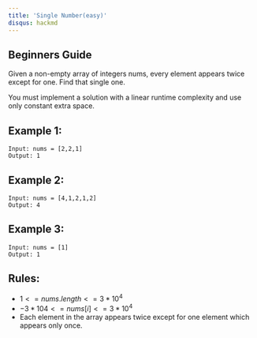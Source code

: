 ```yaml
---
title: 'Single Number(easy)'
disqus: hackmd
---
```


## Beginners Guide

Given a non-empty array of integers nums, every element appears twice except for one. Find that single one.

You must implement a solution with a linear runtime complexity and use only constant extra space.


Example 1:
---
```go=
Input: nums = [2,2,1]
Output: 1
```

Example 2:
---
```go=
Input: nums = [4,1,2,1,2]
Output: 4
```

Example 3:
---
```go=
Input: nums = [1]
Output: 1
```

Rules:
---
* $1 <= nums.length <= 3 * 10^4$
* $-3 * 104 <= nums[i] <= 3 * 10^4$
* Each element in the array appears twice except for one element which appears only once.